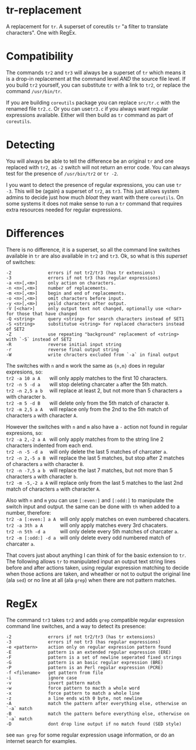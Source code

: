 # tr-replacement
A replacement for `tr`. A superset of coreutils `tr` "a filter to translate characters". One with RegEx.

# Compatibility
The commands `tr2` and `tr3` will always be a superset of `tr` which means it is a drop-in replacement at the command level _AND_ the source file level. If you build `tr2` yourself, you can substitute `tr` with a link to `tr2`, or replace the command `/usr/bin/tr`.

If you are building `coreutils` package you can replace `src/tr.c` with the renamed file `tr2.c`. Or you can use`tr3.c` if you always want regular expressions available. Either will then build as `tr` command as part of `coreutils`.

# Detecting
You will always be able to tell the difference be an original `tr` and one replaced with `tr2`, as `-2` switch will not return an error code. You can always test for the presence of `/usr/bin/tr2` or `tr -2`.

I you want to detect the presence of regular expressions, you can use `tr -3`. This will be (again) a superset of `tr2`, as `tr3`. This just allows system admins to decide just how much _bloat_ they want with there `coreutils`. On some systems it does not make sense to run a `tr` command that requires extra resources needed for regular expressions.


# Differences
There is no difference, it is a superset, so all the command line switches available in `tr` are also available in `tr2` and `tr3`. Ok, so what is this _superset_ of switches:
```
-2              errors if not tr2/tr3 (has tr extensions)
-3              errors if not tr3 (has regular expressions)
-a <n>[,<m>]    only action on characters.
-n <n>[,<m>]    number of replacements.
-m <n>[,<m>]    begin and end of replacements.
-o <n>[,<m>]    omit characters before input.
-y <n>[,<m>]    yeild characters after output.
-V [<char>]     only output text not changed, optionally use <char> for those that have changed
-Q <string>     query <string> for search characters instead of SET1
-S <string>     substitutue <string> for replaced characters instead of SET2
-Z              use repeating "background" replacement of <string> with `-S` instead of SET2
-R              reverse initial input string
-r              reverse final output string
-W              write chracters excluded from `-a` in final output
```
The switches with `n` and `m` work the same as `{n,m}` does in regular expresions, so:  
`tr2 -a 10 a A   ` will only apply matches to the first 10 characters.  
`tr2 -n 5 -d a   ` will stop deleting charcater `a` after the 5th match.  
`tr2 -n 2,5 a b  ` will replace at least 2, but not more than 5 characters `a` with character `b`.  
`tr2 -m 5 -d B   ` will delete only from the 5th match of character `B`.  
`tr2 -m 2,5 a A  ` will replace only from the 2nd to the 5th match of characters `a` with character `A`.  

However the switches with `n` and `m` also have a `-` action not found in regular expresions, so:  
`tr2 -a 2,-2 a A ` will only apply matches from to the string line 2 characters indented from each end.  
`tr2 -n -5 -d a  ` will only delete the last 5 matches of charcater `a`.  
`tr2 -n 2,-5 a B ` will replace the last 5 matches, but stop after 2 matches of characters `a` with character `B`.  
`tr2 -n -7,5 a b ` will replace the last 7 matches, but not more than 5 characters `a` with character `b`.  
`tr2 -m -5,-2 a A` will replace only from the last 5 matches to the last 2nd match of characters `a` with character `A`.  

Also with `n` and `m` you can use `[:even:]` and `[:odd:]` to manipulate the switch input and output. the same can be done with `th` when added to a number, therefore:  
`tr2 -a [:even:] a A ` will only apply matches on even numbered chacaters.  
`tr2 -a 3th a A      ` will only apply matches every 3rd chacaters.  
`tr2 -n 5th -d a     ` will only delete every 5th matches of charcater `a`.  
`tr2 -m [:odd:] -d a ` will only delete every odd numbered match of charcater `a`.  

That covers just about anything I can think of for the basic extension to `tr`. The following allows `tr` to manipulated input an output text string lines before and after actions taken, using regular expression matching to decide when those actions are taken, and wheather or not to output the original line (ala `sed`) or no line at all (ala `grep`) when there are not pattern matches.


# RegEx
The command `tr3` takes `tr2` and adds `grep` compatible regular expression command line switches, and a way to detect its presence:
```
-2              errors if not tr2/tr3 (has tr extensions)
-3              errors if not tr3 (has regular expressions)
-e <pattern>    action only on regular expression pattern found
-E              pattern is an extended regular expression (ERE)
-F              pattern is a set of newline seperated fixed strings
-G              pattern is an basic regular expression (BRE)
-P              pattern is an Perl regular expression (PCRE)
-f <filename>   get pattern from file
-i              ignore case
-v              invert pattern match
-w              force pattern to macth a whole word
-x              force pattern to match a whole line
-z              a line ends with 0 byte, not newline
-A              match the pattern after everything else, otherwise on `-a` match
-B              match the pattern before everything else, otherwise on `-a` match
-D              dont drop line output if no match found (SED style)
```
see `man grep` for some regular expression usage information, or do an internet search for examples.
